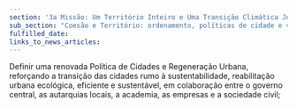 ```yaml
---
section: '3a Missão: Um Território Inteiro e Uma Transição Climática Justa'
sub_section: "Coesão e Território: ordenamento, políticas de cidade e valorização do interior para dinamizar a economia"
fulfilled_date:
links_to_news_articles:
---
```


Definir uma renovada Política de Cidades e Regeneração Urbana, reforçando a transição das cidades rumo à sustentabilidade, reabilitação urbana ecológica, eficiente e sustentável, em colaboração entre o governo central, as autarquias locais, a academia, as empresas e a sociedade civil;